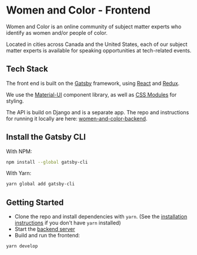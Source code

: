 # Women and Color - Frontend

Women and Color is an online community of subject matter experts who identify as women and/or people of color.

Located in cities across Canada and the United States, each of our subject matter experts is available for speaking opportunities at tech-related events.

## Tech Stack

The front end is built on the [Gatsby][gatsby] framework, using [React][react] and [Redux][redux].

We use the [Material-UI][material-ui] component library, as well as [CSS Modules][css-modules] for styling.

The API is build on Django and is a separate app. The repo and instructions for running it locally are here: [women-and-color-backend][backend-code].

## Install the Gatsby CLI

With NPM:
```sh
npm install --global gatsby-cli
```
With Yarn:
```sh
yarn global add gatsby-cli
```

## Getting Started

- Clone the repo and install dependencies with `yarn`. (See the [installation instructions][yarn-installation] if you don't have `yarn` installed)
- Start the [backend server](backend-code)
- Build and run the frontend:
```sh
yarn develop
```

<!-- Links -->
   [gatsby]: https://www.gatsbyjs.org/
   [backend-code]: https://github.com/womenandcolor/women-and-color-backend/
   [react]: https://reactjs.org/
   [redux]: https://redux.js.org/
   [material-ui]: https://material-ui.com/
   [css-modules]: https://github.com/css-modules/css-modules
   [yarn-installation]: https://yarnpkg.com/en/docs/install#mac-stable